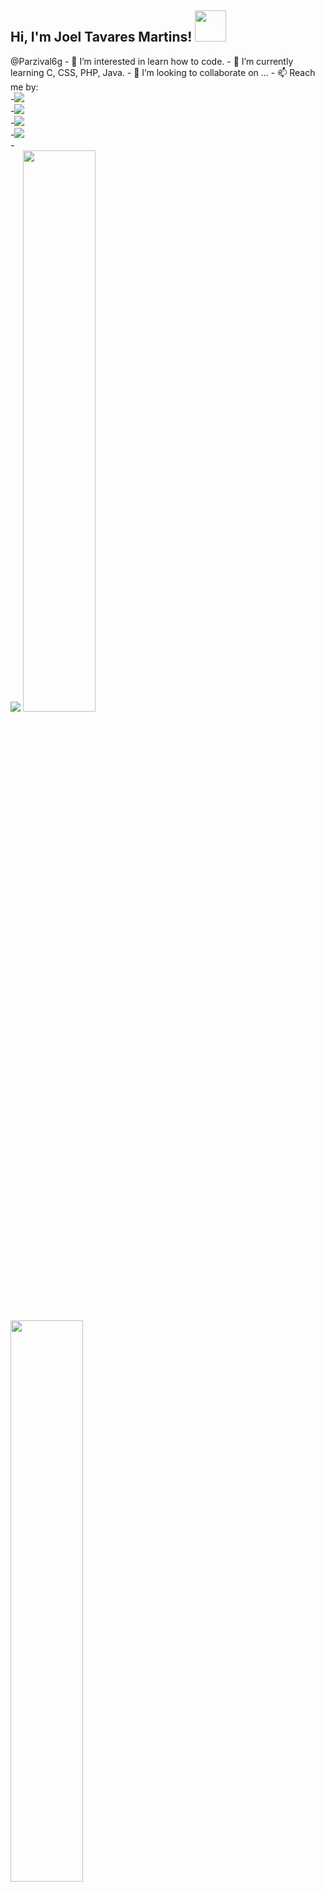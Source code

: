 <h2> Hi, I'm Joel Tavares Martins! <img src="https://media1.giphy.com/media/fXnKP8CfISrfaILSBJ/giphy.gif" width="50"></h2>
@Parzival6g
- 👀 I’m interested in learn how to code.
- 🌱 I’m currently learning C, CSS, PHP, Java.
- 💞️ I’m looking to collaborate on ...
- 📫 Reach me by:<br>
	      -<a href="https://www.instagram.com/joeltm05/"><img class="img" src="https://cdn4.iconfinder.com/data/icons/picons-social/57/38-instagram-2-256.png"></a><br>
	      -<a href="https://www.facebook.com/joel.martins.948011"><img class="img" src="https://cdn3.iconfinder.com/data/icons/social-media-black-white-2/512/BW_Facebook_glyph_svg-256.png"></a><br>
	      -<a href="https://twitter.com/JoelTM11"><img class="img" src="https://cdn4.iconfinder.com/data/icons/miu-black-social-2/60/twitter-256.png"></a><br>
	      -<a href="https://www.linkedin.com/in/joel-martins-843bbb14a/"><img class="img" src="https://cdn2.iconfinder.com/data/icons/social-media-solid-2/32/Linkedln-256.png"></a><br>
	      -<a href="mailto:joeltavaresmartins10@gmail.com"><img style="width:10px;" src="https://cdn0.iconfinder.com/data/icons/picons-social/57/67-gmail-256.png"></a><br>
	 <img src="https://img.shields.io/twitter/follow/JoelTM11?label=Twitter&logo=twitter&style=for-the-badge&color=blue" href="https://twitter.com/JoelTM11" />
	 <img width="48%" src="https://github-readme-stats.vercel.app/api?username=Parzival6g&show_icons=true&theme=tokyonight" />
  	<img width="48%" src="https://github-readme-streak-stats.herokuapp.com/?user=Parzival6g&theme=tokyonight" />  
<center>💪One day or Day 1. U decide💪</center>

<!---
Parzival6g/Parzival6g is a ✨ special ✨ repository because its `README.md` (this file) appears on your GitHub profile.
You can click the Preview link to take a look at your changes.
--->
